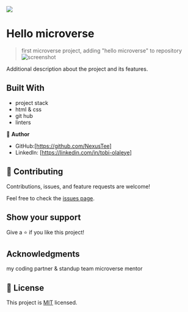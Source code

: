 ![](https://img.shields.io/badge/Microverse-blueviolet)

# Hello microverse

>first microverse project, adding "hello microverse" to repository
![screenshot](./app_screenshot.png)

Additional description about the project and its features.

## Built With

- project stack
- html & css
- git hub 
- linters






👤 **Author**
- GitHub:[https://github.com/NexusTee]
- LinkedIn: [https://linkedin.com/in/tobi-olaleye]



## 🤝 Contributing

Contributions, issues, and feature requests are welcome!

Feel free to check the [issues page](../../issues/).

## Show your support

Give a ⭐️ if you like this project!

## Acknowledgments

my coding partner & standup team
microverse
mentor

## 📝 License

This project is [MIT](./MIT.md) licensed.
